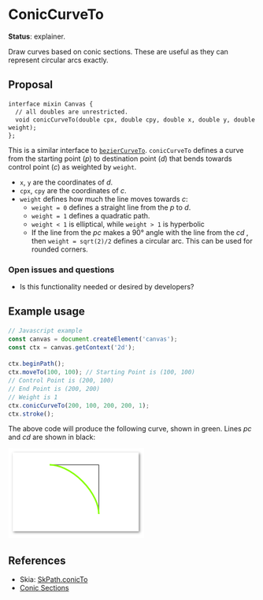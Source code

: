 ConicCurveTo
=========
**Status**: explainer.

Draw curves based on conic sections. These are useful as they can represent
circular arcs exactly.

Proposal
--------

```webidl
interface mixin Canvas {
  // all doubles are unrestricted.
  void conicCurveTo(double cpx, double cpy, double x, double y, double weight);
};
```
This is a similar interface to [`bezierCurveTo`](https://developer.mozilla.org/en-US/docs/Web/API/CanvasRenderingContext2D/bezierCurveTo). `conicCurveTo` defines a curve from the starting point (_p_) to
destination point (_d_) that bends towards control point (_c_) as weighted by
`weight`.

 - `x`, `y` are the coordinates of _d_.
 - `cpx`, `cpy` are the coordinates of _c_.
 - `weight` defines how much the line moves towards _c_:
   - `weight = 0` defines a straight line from the _p_ to _d_.
   - `weight = 1` defines a quadratic path.
   - `weight < 1` is elliptical, while `weight > 1` is hyperbolic
   - If the line from the _pc_ makes a 90&deg; angle with the line from the _cd_
   , then `weight = sqrt(2)/2` defines a circular arc. This can be used for
   rounded corners.

### Open issues and questions

- Is this functionality needed or desired by developers?

Example usage
-------------

```js
// Javascript example
const canvas = document.createElement('canvas');
const ctx = canvas.getContext('2d');

ctx.beginPath();
ctx.moveTo(100, 100); // Starting Point is (100, 100)
// Control Point is (200, 100)
// End Point is (200, 200)
// Weight is 1
ctx.conicCurveTo(200, 100, 200, 200, 1);
ctx.stroke();

```

The above code will produce the following curve, shown in green.
Lines _pc_ and _cd_ are shown in black:

![](../images/conicCurveTo.png)

References
----------

 - Skia: [SkPath.conicTo](https://skia.org/user/api/SkPath_Reference#SkPath_conicTo)
 - [Conic Sections](https://en.wikipedia.org/wiki/Conic_section)

